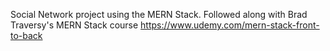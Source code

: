 Social Network project using the MERN Stack. Followed along with Brad Traversy's MERN Stack course https://www.udemy.com/mern-stack-front-to-back
